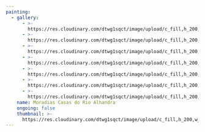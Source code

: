 ```yaml
---
painting:
  - gallery:
      - >-
        https://res.cloudinary.com/dtwg1sqct/image/upload/c_fill,h_200,w_300/v1567804357/pinturas/moradias-casas-do-rio-alhandra/alhandra-8_wnxmqq.jpg
      - >-
        https://res.cloudinary.com/dtwg1sqct/image/upload/c_fill,h_200,w_300/v1567804356/pinturas/moradias-casas-do-rio-alhandra/alhandra-4_h3feb0.jpg
      - >-
        https://res.cloudinary.com/dtwg1sqct/image/upload/c_fill,h_200,w_300/v1567804355/pinturas/moradias-casas-do-rio-alhandra/alhandra-2_pfwjxf.jpg
      - >-
        https://res.cloudinary.com/dtwg1sqct/image/upload/c_fill,h_200,w_300/v1567804353/pinturas/moradias-casas-do-rio-alhandra/alhandra-1_utmczb.jpg
      - >-
        https://res.cloudinary.com/dtwg1sqct/image/upload/c_fill,h_200,w_300/v1567804355/pinturas/moradias-casas-do-rio-alhandra/alhandra-7_n85rkd.jpg
      - >-
        https://res.cloudinary.com/dtwg1sqct/image/upload/c_fill,h_200,w_300/v1567804355/pinturas/moradias-casas-do-rio-alhandra/alhandra-5_qhcygp.jpg
      - >-
        https://res.cloudinary.com/dtwg1sqct/image/upload/c_fill,h_200,w_300/v1567804349/pinturas/moradias-casas-do-rio-alhandra/alhandra-6_zwqkqv.jpg
    name: Moradias Casas do Rio Alhandra
    ongoing: false
    thumbnail: >-
      https://res.cloudinary.com/dtwg1sqct/image/upload/c_fill,h_200,w_300/v1567804353/pinturas/moradias-casas-do-rio-alhandra/alhandra-1_utmczb.jpg
---
```


